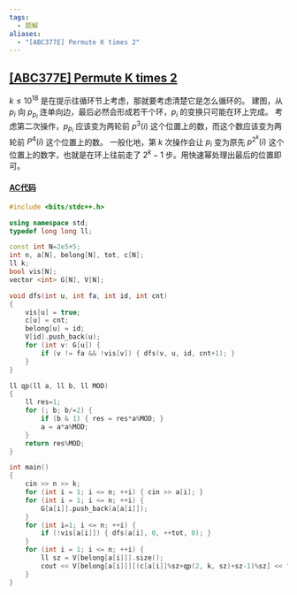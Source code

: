```yaml
---
tags:
  - 题解
aliases:
  - "[ABC377E] Permute K times 2"
---
```

## [[ABC377E] Permute K times 2](https://www.luogu.com.cn/problem/AT_abc377_e)

$k\leq10^{18}$ 是在提示往循环节上考虑，那就要考虑清楚它是怎么循环的。
建图，从 $p_i$ 向 $p_{p_i}$ 连单向边，最后必然会形成若干个环，$p_i$ 的变换只可能在环上完成。
考虑第二次操作，$p_{p_i}$ 应该变为两轮前 $p^{3}(i)$ 这个位置上的数，而这个数应该变为两轮前 $P^4(i)$ 这个位置上的数。
一般化地，第 $k$ 次操作会让 $p_i$ 变为原先 $p^{2^k}(i)$ 这个位置上的数字，也就是在环上往前走了 $2^k-1$ 步。用快速幂处理出最后的位置即可。

#### [AC代码](https://www.luogu.com.cn/record/188627433)

```cpp
#include <bits/stdc++.h>

using namespace std;
typedef long long ll;

const int N=2e5+5;
int n, a[N], belong[N], tot, c[N];
ll k;
bool vis[N];
vector <int> G[N], V[N];

void dfs(int u, int fa, int id, int cnt)
{
    vis[u] = true;
    c[u] = cnt;
    belong[u] = id;
    V[id].push_back(u);
    for (int v: G[u]) {
        if (v != fa && !vis[v]) { dfs(v, u, id, cnt+1); }
    }
}

ll qp(ll a, ll b, ll MOD)
{
    ll res=1;
    for (; b; b/=2) {
        if (b & 1) { res = res*a%MOD; }
        a = a*a%MOD;
    }
    return res%MOD;
}

int main()
{
    cin >> n >> k;
    for (int i = 1; i <= n; ++i) { cin >> a[i]; }
    for (int i = 1; i <= n; ++i) {
        G[a[i]].push_back(a[a[i]]);
    }
    for (int i=1; i <= n; ++i) {
        if (!vis[a[i]]) { dfs(a[i], 0, ++tot, 0); }
    }
    for (int i = 1; i <= n; ++i) {
        ll sz = V[belong[a[i]]].size();
        cout << V[belong[a[i]]][(c[a[i]]%sz+qp(2, k, sz)+sz-1)%sz] << " ";
    }
}
```